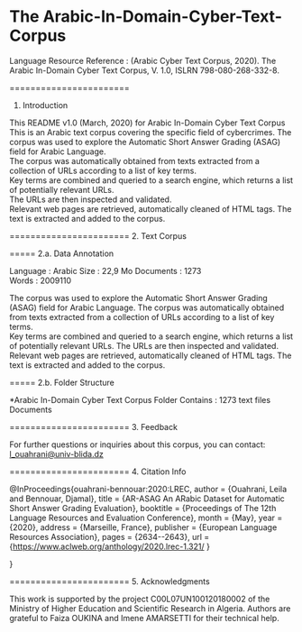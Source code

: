 # The Arabic-In-Domain-Cyber-Text-Corpus


Language Resource Reference : 
(Arabic Cyber Text Corpus, 2020). The Arabic In-Domain Cyber Text Corpus, V. 1.0, 
ISLRN 798-080-268-332-8.

=======================
1. Introduction

This README v1.0 (March, 2020) for Arabic In-Domain Cyber Text Corpus
This is an Arabic text corpus covering the specific  field of cybercrimes. 
The corpus  was used to explore the Automatic Short Answer Grading (ASAG) field for Arabic Language.  
The corpus was automatically obtained from texts extracted from a collection of URLs according to a list of key terms.   
Key terms are combined and queried to a search engine, which returns a list of potentially relevant URLs.  
The URLs are then inspected and validated.   
Relevant web pages are retrieved, automatically cleaned of HTML tags.  The text is extracted and added to the corpus. 
 
=======================
2. Text Corpus

=====
2.a. Data Annotation

Language : Arabic
Size : 22,9 Mo
Documents : 1273  
Words : 2009110


The corpus  was used to explore the Automatic Short Answer Grading (ASAG) field for Arabic Language. 
The corpus was automatically obtained from texts extracted from a collection of URLs according to a list of key terms.  
Key terms are combined and queried to a search engine, which returns a list of potentially relevant URLs. 
The URLs are then inspected and validated.  
Relevant web pages are retrieved, automatically cleaned of HTML tags. 
The text is extracted and added to the corpus.
 
=====
2.b. Folder Structure

*Arabic In-Domain Cyber Text Corpus Folder 
	 Contains : 1273 text files Documents 

=======================
3. Feedback

For further questions or inquiries about this corpus, you can contact:
l_ouahrani@univ-blida.dz  
 

=======================
4. Citation Info 

@InProceedings{ouahrani-bennouar:2020:LREC, author = {Ouahrani, Leila and Bennouar, Djamal}, title = {AR-ASAG An ARabic Dataset for Automatic Short Answer Grading Evaluation}, booktitle = {Proceedings of The 12th Language Resources and Evaluation Conference}, month = {May}, year = {2020}, address = {Marseille, France}, publisher = {European Language Resources Association}, pages = {2634--2643}, url = {https://www.aclweb.org/anthology/2020.lrec-1.321/ }

}

=======================
5. Acknowledgments

This work is supported by the project C00L07UN100120180002 of the Ministry of 
Higher Education and Scientific Research in Algeria. 
Authors are grateful to Faiza OUKINA and Imene AMARSETTI for their technical help. 
